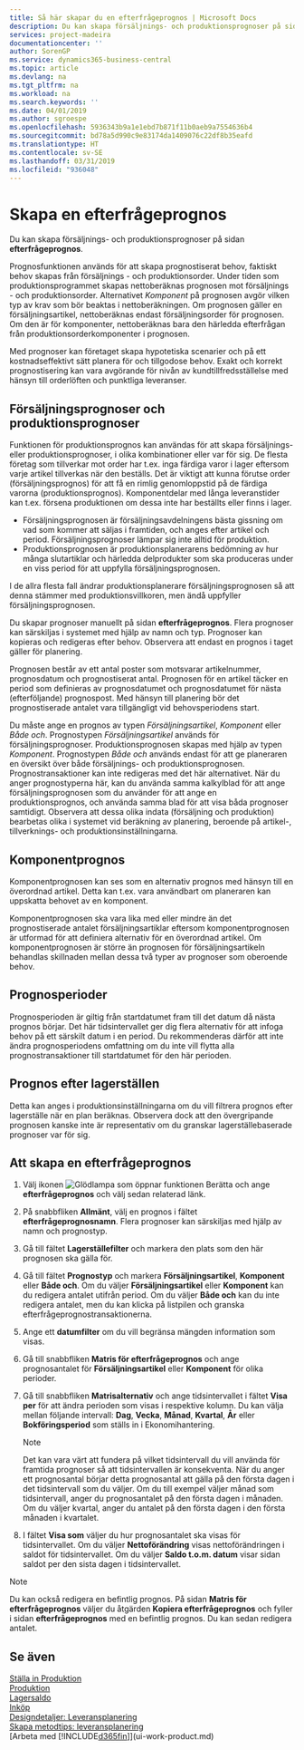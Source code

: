 ```yaml
---
title: Så här skapar du en efterfrågeprognos | Microsoft Docs
description: Du kan skapa försäljnings- och produktionsprognoser på sidan **efterfrågeprognos**.
services: project-madeira
documentationcenter: ''
author: SorenGP
ms.service: dynamics365-business-central
ms.topic: article
ms.devlang: na
ms.tgt_pltfrm: na
ms.workload: na
ms.search.keywords: ''
ms.date: 04/01/2019
ms.author: sgroespe
ms.openlocfilehash: 5936343b9a1e1ebd7b871f11b0aeb9a7554636b4
ms.sourcegitcommit: bd78a5d990c9e83174da1409076c22df8b35eafd
ms.translationtype: HT
ms.contentlocale: sv-SE
ms.lasthandoff: 03/31/2019
ms.locfileid: "936048"
---
```

# <a name="create-a-demand-forecast"></a>Skapa en efterfrågeprognos
Du kan skapa försäljnings- och produktionsprognoser på sidan **efterfrågeprognos**.  

Prognosfunktionen används för att skapa prognostiserat behov, faktiskt behov skapas från försäljnings - och produktionsorder. Under tiden som produktionsprogrammet skapas nettoberäknas prognosen mot försäljnings - och produktionsorder. Alternativet *Komponent* på prognosen avgör vilken typ av krav som bör beaktas i nettoberäkningen. Om prognosen gäller en försäljningsartikel, nettoberäknas endast försäljningsorder för prognosen. Om den är för komponenter, nettoberäknas bara den härledda efterfrågan från produktionsorderkomponenter i prognosen.  

Med prognoser kan företaget skapa hypotetiska scenarier och på ett kostnadseffektivt sätt planera för och tillgodose behov. Exakt och korrekt prognostisering kan vara avgörande för nivån av kundtillfredsställelse med hänsyn till orderlöften och punktliga leveranser.  

## <a name="sales-forecasts-and-production-forecasts"></a>Försäljningsprognoser och produktionsprognoser  
Funktionen för produktionsprognos kan användas för att skapa försäljnings- eller produktionsprognoser, i olika kombinationer eller var för sig. De flesta företag som tillverkar mot order har t.ex. inga färdiga varor i lager eftersom varje artikel tillverkas när den beställs. Det är viktigt att kunna förutse order (försäljningsprognos) för att få en rimlig genomloppstid på de färdiga varorna (produktionsprognos). Komponentdelar med långa leveranstider kan t.ex. försena produktionen om dessa inte har beställts eller finns i lager.  

-   Försäljningsprognosen är försäljningsavdelningens bästa gissning om vad som kommer att säljas i framtiden, och anges efter artikel och period. Försäljningsprognoser lämpar sig inte alltid för produktion.  
-   Produktionsprognosen är produktionsplanerarens bedömning av hur många slutartiklar och härledda delprodukter som ska produceras under en viss period för att uppfylla försäljningsprognosen.  

I de allra flesta fall ändrar produktionsplanerare försäljningsprognosen så att denna stämmer med produktionsvillkoren, men ändå uppfyller försäljningsprognosen.  

Du skapar prognoser manuellt på sidan **efterfrågeprognos**. Flera prognoser kan särskiljas i systemet med hjälp av namn och typ. Prognoser kan kopieras och redigeras efter behov. Observera att endast en prognos i taget gäller för planering.  

Prognosen består av ett antal poster som motsvarar artikelnummer, prognosdatum och prognostiserat antal. Prognosen för en artikel täcker en period som definieras av prognosdatumet och prognosdatumet för nästa (efterföljande) prognospost. Med hänsyn till planering bör det prognostiserade antalet vara tillgängligt vid behovsperiodens start.  

Du måste ange en prognos av typen *Försäljningsartikel*, *Komponent* eller *Både och*. Prognostypen *Försäljningsartikel* används för försäljningsprognoser. Produktionsprognosen skapas med hjälp av typen *Komponent*. Prognostypen *Både och* används endast för att ge planeraren en översikt över både försäljnings- och produktionsprognosen. Prognostransaktioner kan inte redigeras med det här alternativet. När du anger prognostyperna här, kan du använda samma kalkylblad för att ange försäljningsprognosen som du använder för att ange en produktionsprognos, och använda samma blad för att visa båda prognoser samtidigt. Observera att dessa olika indata (försäljning och produktion) bearbetas olika i systemet vid beräkning av planering, beroende på artikel-, tillverknings- och produktionsinställningarna.  

## <a name="component-forecast"></a>Komponentprognos  
Komponentprognosen kan ses som en alternativ prognos med hänsyn till en överordnad artikel. Detta kan t.ex. vara användbart om planeraren kan uppskatta behovet av en komponent.  

Komponentprognosen ska vara lika med eller mindre än det prognostiserade antalet försäljningsartiklar eftersom komponentprognosen är utformad för att definiera alternativ för en överordnad artikel. Om komponentprognosen är större än prognosen för försäljningsartikeln behandlas skillnaden mellan dessa två typer av prognoser som oberoende behov.  

## <a name="forecasting-periods"></a>Prognosperioder  
 Prognosperioden är giltig från startdatumet fram till det datum då nästa prognos börjar. Det här tidsintervallet ger dig flera alternativ för att infoga behov på ett särskilt datum i en period. Du rekommenderas därför att inte ändra prognosperiodens omfattning om du inte vill flytta alla prognostransaktioner till startdatumet för den här perioden.  

## <a name="forecast-by-locations"></a>Prognos efter lagerställen  
Detta kan anges i produktionsinställningarna om du vill filtrera prognos efter lagerställe när en plan beräknas. Observera dock att den övergripande prognosen kanske inte är representativ om du granskar lagerställebaserade prognoser var för sig.

## <a name="to-create-a-demand-forecast"></a>Att skapa en efterfrågeprognos

1.  Välj ikonen ![Glödlampa som öppnar funktionen Berätta](media/ui-search/search_small.png "Berätta vad du vill göra") och ange **efterfrågeprognos** och välj sedan relaterad länk.  
2.  På snabbfliken **Allmänt**, välj en prognos i fältet **efterfrågeprognosnamn**. Flera prognoser kan särskiljas med hjälp av namn och prognostyp.  
3.  Gå till fältet **Lagerställefilter** och markera den plats som den här prognosen ska gälla för.  
4.  Gå till fältet **Prognostyp** och markera **Försäljningsartikel**, **Komponent** eller **Både och**. Om du väljer **Försäljningsartikel** eller **Komponent** kan du redigera antalet utifrån period. Om du väljer **Både och** kan du inte redigera antalet, men du kan klicka på listpilen och granska efterfrågeprognostransaktionerna.  
5.  Ange ett **datumfilter** om du vill begränsa mängden information som visas.  
6.  Gå till snabbfliken **Matris för efterfrågeprognos** och ange prognosantalet för **Försäljningsartikel** eller **Komponent** för olika perioder.  
7.  Gå till snabbfliken **Matrisalternativ** och ange tidsintervallet i fältet **Visa per** för att ändra perioden som visas i respektive kolumn. Du kan välja mellan följande intervall: **Dag**, **Vecka**, **Månad**, **Kvartal**, **År** eller **Bokföringsperiod** som ställs in i Ekonomihantering.  

    > [!NOTE]  
    >  Det kan vara värt att fundera på vilket tidsintervall du vill använda för framtida prognoser så att tidsintervallen är konsekventa. När du anger ett prognosantal börjar detta prognosantal att gälla på den första dagen i det tidsintervall som du väljer. Om du till exempel väljer månad som tidsintervall, anger du prognosantalet på den första dagen i månaden. Om du väljer kvartal, anger du antalet på den första dagen i den första månaden i kvartalet.  

8.  I fältet **Visa som** väljer du hur prognosantalet ska visas för tidsintervallet. Om du väljer **Nettoförändring** visas nettoförändringen i saldot för tidsintervallet. Om du väljer **Saldo t.o.m. datum** visar sidan saldot per den sista dagen i tidsintervallet.  

> [!NOTE]  
>  Du kan också redigera en befintlig prognos. På sidan **Matris för efterfrågeprognos** väljer du åtgärden **Kopiera efterfrågeprognos** och fyller i sidan **efterfrågeprognos** med en befintlig prognos. Du kan sedan redigera antalet.  

## <a name="see-also"></a>Se även  
[Ställa in Produktion](production-configure-production-processes.md)  
[Produktion](production-manage-manufacturing.md)    
[Lagersaldo](inventory-manage-inventory.md)  
[Inköp](purchasing-manage-purchasing.md)  
[Designdetaljer: Leveransplanering](design-details-supply-planning.md)   
[Skapa metodtips: leveransplanering](setup-best-practices-supply-planning.md)  
[Arbeta med [!INCLUDE[d365fin](includes/d365fin_md.md)]](ui-work-product.md)
